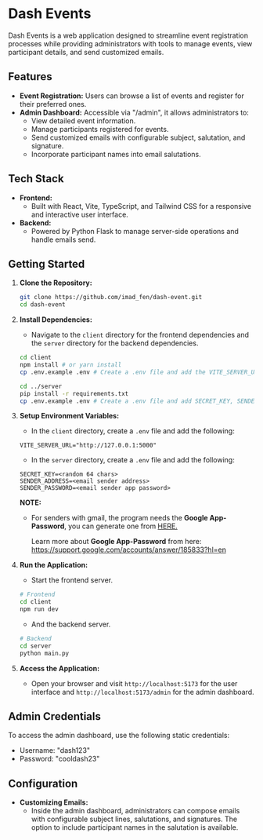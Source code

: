 # Dash Events

Dash Events is a web application designed to streamline event registration processes while providing administrators with tools to manage events, view participant details, and send customized emails.

## Features

- **Event Registration:** Users can browse a list of events and register for their preferred ones.
- **Admin Dashboard:** Accessible via "/admin", it allows administrators to:
  - View detailed event information.
  - Manage participants registered for events.
  - Send customized emails with configurable subject, salutation, and signature.
  - Incorporate participant names into email salutations.
  
## Tech Stack

- **Frontend:**
  - Built with React, Vite, TypeScript, and Tailwind CSS for a responsive and interactive user interface.
- **Backend:**
  - Powered by Python Flask to manage server-side operations and handle emails send.

## Getting Started

1. **Clone the Repository:**
    ```bash
    git clone https://github.com/imad_fen/dash-event.git
    cd dash-event
    ```

2. **Install Dependencies:**
    - Navigate to the `client` directory for the frontend dependencies and the `server` directory for the backend dependencies.
    ```bash
    cd client
    npm install # or yarn install
    cp .env.example .env # Create a .env file and add the VITE_SERVER_URL
    ```
    ```bash
    cd ../server
    pip install -r requirements.txt
    cp .env.example .env # Create a .env file and add SECRET_KEY, SENDER_ADDRESS, and SENDER_PASSWORD
    ```

3. **Setup Environment Variables:**

    - In the `client` directory, create a `.env` file and add the following:
    ```
    VITE_SERVER_URL="http://127.0.0.1:5000"
    ```

    - In the `server` directory, create a `.env` file and add the following:
    ```
    SECRET_KEY=<random 64 chars>
    SENDER_ADDRESS=<email sender address>
    SENDER_PASSWORD=<email sender app password>
    ```
      **NOTE:**
    + For senders with gmail, the program needs the <b>Google App-Password</b>, you can generate one from <a href="https://myaccount.google.com/apppasswords" target="_blank">HERE.

      </a> Learn more about <b>Google App-Password</b> from here: https://support.google.com/accounts/answer/185833?hl=en

5. **Run the Application:**
    - Start the frontend server.
    ```bash
    # Frontend
    cd client
    npm run dev
    ```
    - And the backend server.
    ```bash
    # Backend
    cd server
    python main.py
    ```

6. **Access the Application:**
    - Open your browser and visit `http://localhost:5173` for the user interface and `http://localhost:5173/admin` for the admin dashboard.

## Admin Credentials

To access the admin dashboard, use the following static credentials:
- Username: "dash123"
- Password: "cooldash23"

## Configuration

- **Customizing Emails:**
  - Inside the admin dashboard, administrators can compose emails with configurable subject lines, salutations, and signatures. The option to include participant names in the salutation is available.
